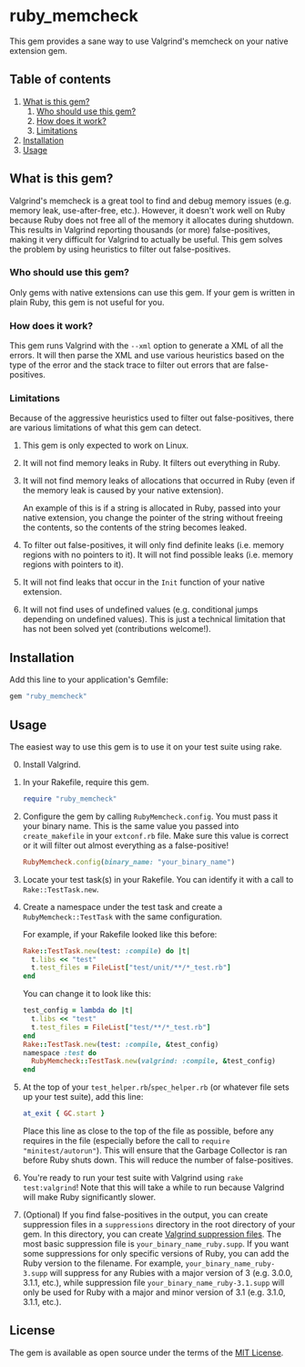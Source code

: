 # ruby_memcheck

This gem provides a sane way to use Valgrind's memcheck on your native extension gem.

## Table of contents

1. [What is this gem?](#what-is-this-gem)
    1. [Who should use this gem?](#who-should-use-this-gem)
    1. [How does it work?](#how-does-it-work)
    1. [Limitations](#limitations)
1. [Installation](#installation)
1. [Usage](#usage)

## What is this gem?

Valgrind's memcheck is a great tool to find and debug memory issues (e.g. memory leak, use-after-free, etc.). However, it doesn't work well on Ruby because Ruby does not free all of the memory it allocates during shutdown. This results in Valgrind reporting thousands (or more) false-positives, making it very difficult for Valgrind to actually be useful. This gem solves the problem by using heuristics to filter out false-positives.

### Who should use this gem?

Only gems with native extensions can use this gem. If your gem is written in plain Ruby, this gem is not useful for you.

### How does it work?

This gem runs Valgrind with the `--xml` option to generate a XML of all the errors. It will then parse the XML and use various heuristics based on the type of the error and the stack trace to filter out errors that are false-positives.

### Limitations

Because of the aggressive heuristics used to filter out false-positives, there are various limitations of what this gem can detect.

1. This gem is only expected to work on Linux.
1. It will not find memory leaks in Ruby. It filters out everything in Ruby.
1. It will not find memory leaks of allocations that occurred in Ruby (even if the memory leak is caused by your native extension).

    An example of this is if a string is allocated in Ruby, passed into your native extension, you change the pointer of the string without freeing the contents, so the contents of the string becomes leaked.
1. To filter out false-positives, it will only find definite leaks (i.e. memory regions with no pointers to it). It will not find possible leaks (i.e. memory regions with pointers to it).
1. It will not find leaks that occur in the `Init` function of your native extension.
1. It will not find uses of undefined values (e.g. conditional jumps depending on undefined values). This is just a technical limitation that has not been solved yet (contributions welcome!).

## Installation

Add this line to your application's Gemfile:

```ruby
gem "ruby_memcheck"
```

## Usage

The easiest way to use this gem is to use it on your test suite using rake.

0. Install Valgrind.
1. In your Rakefile, require this gem.

    ```ruby
    require "ruby_memcheck"
    ```
1. Configure the gem by calling `RubyMemcheck.config`. You must pass it your binary name. This is the same value you passed into `create_makefile` in your `extconf.rb` file. Make sure this value is correct or it will filter out almost everything as a false-positive!

    ```ruby
    RubyMemcheck.config(binary_name: "your_binary_name")
    ```
1. Locate your test task(s) in your Rakefile. You can identify it with a call to `Rake::TestTask.new`.
1. Create a namespace under the test task and create a `RubyMemcheck::TestTask` with the same configuration.

    For example, if your Rakefile looked like this before:

    ```ruby
    Rake::TestTask.new(test: :compile) do |t|
      t.libs << "test"
      t.test_files = FileList["test/unit/**/*_test.rb"]
    end
    ```

    You can change it to look like this:

    ```ruby
    test_config = lambda do |t|
      t.libs << "test"
      t.test_files = FileList["test/**/*_test.rb"]
    end
    Rake::TestTask.new(test: :compile, &test_config)
    namespace :test do
      RubyMemcheck::TestTask.new(valgrind: :compile, &test_config)
    end
    ```
1. At the top of your `test_helper.rb`/`spec_helper.rb` (or whatever file sets up your test suite), add this line:

    ```ruby
    at_exit { GC.start }
    ```

    Place this line as close to the top of the file as possible, before any requires in the file (especially before the call to `require "minitest/autorun"`). This will ensure that the Garbage Collector is ran before Ruby shuts down. This will reduce the number of false-positives.
1. You're ready to run your test suite with Valgrind using `rake test:valgrind`! Note that this will take a while to run because Valgrind will make Ruby significantly slower.
1. (Optional) If you find false-positives in the output, you can create suppression files in a `suppressions` directory in the root directory of your gem. In this directory, you can create [Valgrind suppression files](https://wiki.wxwidgets.org/Valgrind_Suppression_File_Howto). The most basic suppression file is `your_binary_name_ruby.supp`. If you want some suppressions for only specific versions of Ruby, you can add the Ruby version to the filename. For example, `your_binary_name_ruby-3.supp` will suppress for any Rubies with a major version of 3 (e.g. 3.0.0, 3.1.1, etc.), while suppression file `your_binary_name_ruby-3.1.supp` will only be used for Ruby with a major and minor version of 3.1 (e.g. 3.1.0, 3.1.1, etc.).

## License

The gem is available as open source under the terms of the [MIT License](https://opensource.org/licenses/MIT).
